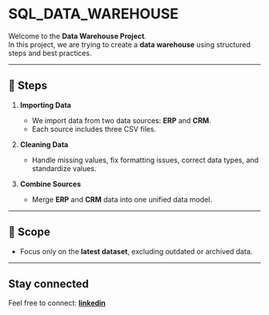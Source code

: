 # SQL_DATA_WAREHOUSE

Welcome to the **Data Warehouse Project**.  
In this project, we are trying to create a **data warehouse** using structured steps and best practices.

---

## 🚀 Steps

1. **Importing Data**  
   - We import data from two data sources: **ERP** and **CRM**.  
   - Each source includes three CSV files.

2. **Cleaning Data**  
   - Handle missing values, fix formatting issues, correct data types, and standardize values.

3. **Combine Sources**  
   - Merge **ERP** and **CRM** data into one unified data model.

---

## 🎯 Scope

- Focus only on the **latest dataset**, excluding outdated or archived data.

---

## Stay connected
Feel free to connect:
[**linkedin**](www.linkedin.com/in/emad-sharaby)
